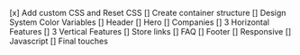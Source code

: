 [x] Add custom CSS and Reset CSS
[] Create container structure
[] Design System Color Variables
[] Header
[] Hero
[] Companies
[] 3 Horizontal Features
[] 3 Vertical Features
[] Store links
[] FAQ
[] Footer
[] Responsive
[] Javascript
[] Final touches